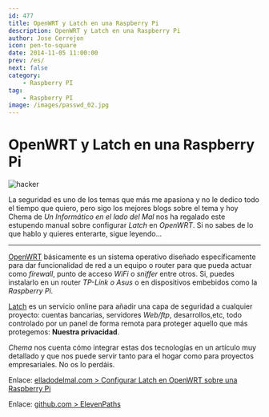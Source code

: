 ```yaml
---
id: 477
title: OpenWRT y Latch en una Raspberry Pi
description: OpenWRT y Latch en una Raspberry Pi
author: Jose Cerrejon
icon: pen-to-square
date: 2014-11-05 11:00:00
prev: /es/
next: false
category:
    - Raspberry PI
tag:
    - Raspberry PI
image: /images/passwd_02.jpg
---
```


# OpenWRT y Latch en una Raspberry Pi

![hacker](/images/passwd_02.jpg)

La seguridad es uno de los temas que más me apasiona y no le dedico todo el tiempo que quiero, pero sigo los mejores blogs sobre el tema y hoy Chema de _Un Informático en el lado del Mal_ nos ha regalado este estupendo manual sobre configurar _Latch_ en _OpenWRT_. Si no sabes de lo que hablo y quieres enterarte, sigue leyendo...

---

[OpenWRT](https://openwrt.org) básicamente es un sistema operativo diseñado específicamente para dar funcionalidad de red a un equipo o router para que pueda actuar como _firewall_, punto de acceso _WiFi_ o _sniffer_ entre otros. Si, puedes instalarlo en un router _TP-Link o Asus_ o en dispositivos embebidos como la _Raspberry Pi._

[Latch](https://latch.elevenpaths.com/www/service.html) es un servicio online para añadir una capa de seguridad a cualquier proyecto: cuentas bancarias, servidores _Web/ftp_, desarrollos,etc, todo controlado por un panel de forma remota para proteger aquello que más protegemos: **Nuestra privacidad**.

_Chema_ nos cuenta cómo integrar estas dos tecnologías en un artículo muy detallado y que nos puede servir tanto para el hogar como para proyectos empresariales. No os lo perdáis.

Enlace: [elladodelmal.com > Configurar Latch en OpenWRT sobre una Raspberry Pi](https://www.elladodelmal.com/2014/11/configurar-latch-en-openwrt-sobre-una.html)

Enlace: [github.com > ElevenPaths](https://github.com/ElevenPaths/)
